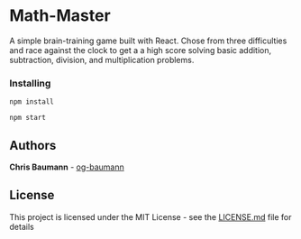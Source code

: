 # Math-Master

A simple brain-training game built with React. Chose from three difficulties and race against the clock to get a a high score solving basic addition, subtraction, division, and multiplication problems.

### Installing

```
npm install

npm start
```

## Authors

**Chris Baumann** - [og-baumann](https://github.com/og-baumann)

## License

This project is licensed under the MIT License - see the [LICENSE.md](LICENSE.md) file for details

